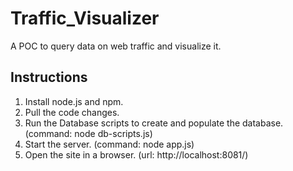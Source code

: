 # Traffic_Visualizer
A POC to query data on web traffic and visualize it.

## Instructions

1. Install node.js and npm.
2. Pull the code changes.
3. Run the Database scripts to create and populate the database. (command: node db-scripts.js)
4. Start the server. (command: node app.js)
5. Open the site in a browser. (url: http://localhost:8081/)
